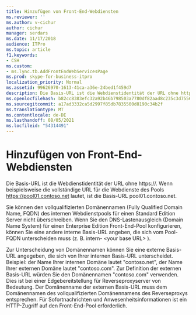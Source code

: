 ```yaml
---
title: Hinzufügen von Front-End-Webdiensten
ms.reviewer: ''
ms.author: v-cichur
author: cichur
manager: serdars
ms.date: 11/17/2018
audience: ITPro
ms.topic: article
f1.keywords:
- CSH
ms.custom:
- ms.lync.tb.AddFrontEndWebServicesPage
ms.prod: skype-for-business-itpro
localization_priority: Normal
ms.assetid: 99626970-1613-41ca-a36e-24bed1f459d7
description: Die Basis-URL ist die Webdienstidentität der URL ohne https://. Wenn beispielsweise die vollständige URL für die Webdienste des Pools https://pool01.contoso.net lautet, ist die Basis-URL pool01.contoso.net.
ms.openlocfilehash: b82cc8383efc32a92b46b798503a7780df82aad8c235c3d75561f895e13cdc02
ms.sourcegitcommit: a17ad3332ca5d2997f85db7835500d8190c34b2f
ms.translationtype: MT
ms.contentlocale: de-DE
ms.lasthandoff: 08/05/2021
ms.locfileid: "54314491"
---
```

# <a name="add-front-end-web-services"></a>Hinzufügen von Front-End-Webdiensten
 
Die Basis-URL ist die Webdienstidentität der URL ohne https://. Wenn beispielsweise die vollständige URL für die Webdienste des Pools https://pool01.contoso.net lautet, ist die Basis-URL pool01.contoso.net.
  
Sie können den vollqualifizierten Domänennamen (Fully Qualified Domain Name, FQDN) des internen Webdienstpools für einen Standard Edition Server nicht überschreiben. Wenn Sie den DNS-Lastenausgleich (Domain Name System) für einen Enterprise Edition Front-End-Pool konfigurieren, können Sie eine andere interne Basis-URL angeben, die sich vom Pool-FQDN unterscheiden muss (z. B. intern- \<your base URL\> ).
  
Zur Unterscheidung von Domänennamen können Sie eine externe Basis-URL angegeben, die sich von Ihrer internen Basis-URL unterscheidet. Beispiel: der Name Ihrer internen Domäne lautet "contoso.net", der Name Ihrer externen Domäne lautet "contoso.com". Zur Definition der externen Basis-URL würden Sie den Domänennamen "contoso.com" verwenden. Dies ist bei einer Edgebereitstellung für Reverseproxyserver von Bedeutung. Der Domänenname der externen Basis-URL muss dem Domänennamen des vollqualifizierten Domänennamens des Reverseproxys entsprechen. Für Sofortnachrichten und Anwesenheitsinformationen ist ein HTTP-Zugriff auf den Front-End-Pool erforderlich.
  

